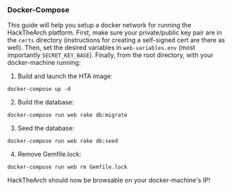 ### Docker-Compose
This guide will help you setup a docker network for running the HackTheArch
platform.  First, make sure your private/public key pair are in the `certs`
directory (instructions for creating a self-signed cert are there as well).
Then, set the desired variables in `web-variables.env` (most importantly
`SECRET_KEY_BASE`).  Finally, from the root directory, with your docker-machine
running:


1. Build and launch the HTA image:
```
docker-compose up -d
```

2. Build the database:
```
docker-compose run web rake db:migrate
```

3. Seed the database:
```
docker-compose run web rake db:seed
```

4. Remove Gemfile.lock:
```
docker-compose run web rm Gemfile.lock
```

HackTheArch should now be browsable on your docker-machine's IP!
